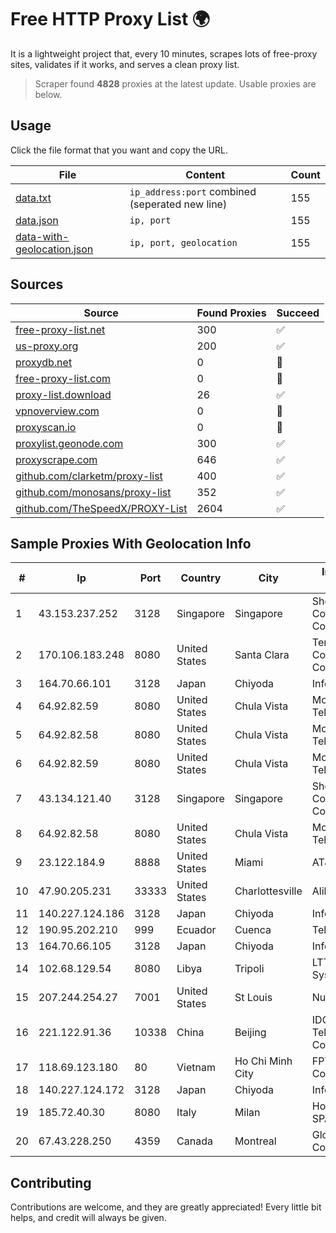 
# Free HTTP Proxy List 🌍

It is a lightweight project that, every 10 minutes, scrapes lots of free-proxy sites, validates if it works, and serves a clean proxy list.


> Scraper found **4828** proxies at the latest update. Usable proxies are below.

## Usage

Click the file format that you want and copy the URL.


|File|Content|Count|
|----|-------|-----|
|[data.txt](https://raw.githubusercontent.com/themiralay/Proxy-List-World/master/data.txt)|`ip_address:port` combined (seperated new line)|155|
|[data.json](https://raw.githubusercontent.com/themiralay/Proxy-List-World/master/data.json)|`ip, port`|155|
|[data-with-geolocation.json](https://raw.githubusercontent.com/themiralay/Proxy-List-World/master/data-with-geolocation.json)|`ip, port, geolocation`|155|

## Sources

|Source|Found Proxies|Succeed|
|------|-------------|-------|
|[free-proxy-list.net](https://free-proxy-list.net)|300|✅|
|[us-proxy.org](https://www.us-proxy.org)|200|✅|
|[proxydb.net](http://proxydb.net)|0|🚫|
|[free-proxy-list.com](https://free-proxy-list.com/?page=&port=&type%5B%5D=http&type%5B%5D=https&up_time=0&search=Search)|0|🚫|
|[proxy-list.download](https://www.proxy-list.download/HTTP)|26|✅|
|[vpnoverview.com](https://vpnoverview.com/privacy/anonymous-browsing/free-proxy-servers)|0|🚫|
|[proxyscan.io](https://www.proxyscan.io)|0|🚫|
|[proxylist.geonode.com](https://proxylist.geonode.com/api/proxy-list?limit=300&page=1&sort_by=lastChecked&sort_type=desc&protocols=http,https)|300|✅|
|[proxyscrape.com](https://api.proxyscrape.com/v2/?request=displayproxies&protocol=http&timeout=10000&country=all&ssl=all&anonymity=all)|646|✅|
|[github.com/clarketm/proxy-list](https://raw.githubusercontent.com/clarketm/proxy-list/master/proxy-list-raw.txt)|400|✅|
|[github.com/monosans/proxy-list](https://raw.githubusercontent.com/monosans/proxy-list/main/proxies/http.txt)|352|✅|
|[github.com/TheSpeedX/PROXY-List](https://raw.githubusercontent.com/TheSpeedX/PROXY-List/master/http.txt)|2604|✅|


## Sample Proxies With Geolocation Info

|#|Ip|Port|Country|City|Internet Service Provider|
|-|--|----|-------|----|-------------------------|
|1|43.153.237.252|3128|Singapore|Singapore|Shenzhen Tencent Computer Systems Company Limited|
|2|170.106.183.248|8080|United States|Santa Clara|Tencent Cloud Computing (Beijing) Co|
|3|164.70.66.101|3128|Japan|Chiyoda|InfoSphere|
|4|64.92.82.59|8080|United States|Chula Vista|Momentum Telecom, Inc.|
|5|64.92.82.58|8080|United States|Chula Vista|Momentum Telecom, Inc.|
|6|64.92.82.59|8080|United States|Chula Vista|Momentum Telecom, Inc.|
|7|43.134.121.40|3128|Singapore|Singapore|Shenzhen Tencent Computer Systems Company Limited|
|8|64.92.82.58|8080|United States|Chula Vista|Momentum Telecom, Inc.|
|9|23.122.184.9|8888|United States|Miami|AT&T Services, Inc.|
|10|47.90.205.231|33333|United States|Charlottesville|Alibaba.com LLC|
|11|140.227.124.186|3128|Japan|Chiyoda|InfoSphere|
|12|190.95.202.210|999|Ecuador|Cuenca|Telconet S.A|
|13|164.70.66.105|3128|Japan|Chiyoda|InfoSphere|
|14|102.68.129.54|8080|Libya|Tripoli|LTT Autonomous System, Tripoli Libya|
|15|207.244.254.27|7001|United States|St Louis|Nubes, LLC|
|16|221.122.91.36|10338|China|Beijing|IDC, China Telecommunications Corporation|
|17|118.69.123.180|80|Vietnam|Ho Chi Minh City|FPT Telecom Company|
|18|140.227.124.172|3128|Japan|Chiyoda|InfoSphere|
|19|185.72.40.30|8080|Italy|Milan|Horizon Telecom SPA|
|20|67.43.228.250|4359|Canada|Montreal|GloboTech Communications|



## Contributing

Contributions are welcome, and they are greatly appreciated! Every
little bit helps, and credit will always be given.

